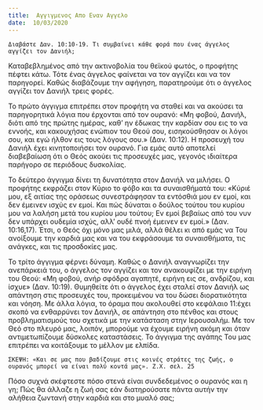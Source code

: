 ```yaml
---
title:  Αγγιγμενος Απο Εναν Αγγελο
date:  10/03/2020
---
```


`Διαβάστε Δαν. 10:10-19. Τι συμβαίνει κάθε φορά που ένας άγγελος αγγίζει τον Δανιήλ;`

Καταβεβλημένος από την ακτινοβολία του θεϊκού φωτός, ο προφήτης πέφτει κάτω. Τότε ένας άγγελος φαίνεται να τον αγγίζει και να τον παρηγορεί. Καθώς διαβάζουμε την αφήγηση, παρατηρούμε ότι ο άγγελος αγγίζει τον Δανιήλ τρεις φορές.

Το πρώτο άγγιγμα επιτρέπει στον προφήτη να σταθεί και να ακούσει τα παρηγορητικά λόγια που έρχονται από τον ουρανό: «Μη φοβού, Δανιήλ, διότι από της πρώτης ημέρας, καθ’ ην έδωκας την καρδίαν σου εις το να εννοής, και κακουχήσας ενώπιον του Θεού σου, εισηκούσθησαν οι λόγοι σου, και εγώ ήλθον εις τους λόγους σου.» (Δαν. 10:12). Η προσευχή του Δανιήλ έχει κινητοποιήσει τον ουρανό. Για εμάς αυτό αποτελεί διαβεβαίωση ότι ο Θεός ακούει τις προσευχές μας, γεγονός ιδιαίτερα παρήγορο σε περιόδους δυσκολίας.

Το δεύτερο άγγιγμα δίνει τη δυνατότητα στον Δανιήλ να μιλήσει. Ο προφήτης εκφράζει στον Κύριο το φόβο και τα συναισθήματά του: «Κύριέ μου, εξ αιτίας της οράσεως συνεστράφησαν τα εντόσθιά μου εν εμοί, και δεν έμεινεν ισχύς εν εμοί. Και πώς δύναται ο δούλος τούτου του κυρίου μου να λαλήση μετά του κυρίου μου τούτου; Εν εμοί βεβαίως από του νυν δεν υπάρχει ουδεμία ισχύς, αλλ’ ουδέ πνοή έμεινεν εν εμοί.» (Δαν. 10:16,17). Έτσι, ο Θεός όχι μόνο μας μιλά, αλλά θέλει κι από εμάς να Του ανοίξουμε την καρδιά μας και  να του εκφράσουμε τα συναισθήματα, τις ανάγκες, και τις προσδοκίες μας.

Το τρίτο άγγιγμα φέρνει δύναμη. Καθώς ο Δανιήλ αναγνωρίζει την ανεπάρκειά του, ο άγγελος τον αγγίζει και τον ανακουφίζει με την ειρήνη του Θεού: «Μη φοβού, ανήρ σφόδρα αγαπητέ, ειρήνη εις σε, ανδρίζου, και ίσχυε» (Δαν. 10:19). Θυμηθείτε ότι ο άγγελος έχει σταλεί στον Δανιήλ ως απάντηση στις προσευχές του, προκειμένου να του δώσει διορατικότητα και νόηση. Με άλλα λόγια, το όραμα που ακολουθεί στο κεφάλαιο 11:έχει σκοπό να ενθαρρύνει τον Δανιήλ, σε απάντηση στο πένθος και στους προβληματισμούς του σχετικά με την κατάσταση στην Ιερουσαλήμ. Με τον Θεό στο πλευρό μας, λοιπόν, μπορούμε να έχουμε ειρήνη ακόμη και όταν αντιμετωπίζουμε δύσκολες καταστάσεις. Το άγγιγμα της αγάπης Του μας επιτρέπει να κοιτάξουμε το μέλλον με ελπίδα.

`ΣΚΕΨΗ: «Και σε μας που βαδίζουμε στις κοινές στράτες της ζωής, ο ουρανός μπορεί να είναι πολύ κοντά μας». Ζ.Χ. σελ. 25`

Πόσο συχνά σκέφτεστε πόσο στενά είναι συνδεδεμένος ο ουρανός και η γη; Πώς θα άλλαζε η ζωή σας εάν διατηρούσατε πάντα αυτήν την αλήθεια ζωντανή στην καρδιά και στο μυαλό σας;